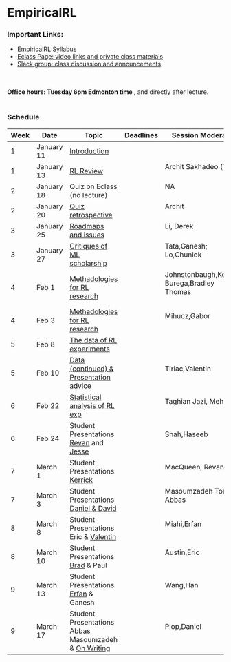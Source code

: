 # EmpiricalRL 

<h3> Important Links:</h3>
<ul>
<li><a href="https://amw8.github.io/EmpiricalRL/syllabus">EmpiricalRL Syllabus</a></li>
<li><a href="https://eclass.srv.ualberta.ca/course/view.php?id=68097">Eclass Page: video links and private class materials</a></li>
<li><a href="https://empirical-rl.slack.com">Slack group: class discussion and announcements </a></li>
</ul>
<br>
<br>
<b> Office hours: Tuesday 6pm Edmonton time </b>, and directly after lecture.
<br>
<br>

<h3> Schedule </h3>




Week | Date | Topic | Deadlines | Session Moderator
------------ | ------------- | ------------- | ------------- | -------------
1| January 11 |<a href="slides/lec1.pdf">  Introduction </a> | |  <br/> <br/>  
1| January 13 |<a href="slides/lec2.pdf">  RL Review </a> | | Archit Sakhadeo (TA) <br/> <br/>
2| January 18 | Quiz on Eclass (no lecture) | | NA <br/> <br/>
2| January 20 | <a href="slides/lec4.pdf"> Quiz retrospective</a> | | Archit <br/> <br/>
3| January 25 | <a href="slides/lec5.pdf"> Roadmaps and issues </a> | | Li, Derek <br/> <br/>
3| January 27 | <a href="slides/lec6.pdf"> Critiques of ML scholarship </a> | | Tata,Ganesh; Lo,Chunlok <br/> <br/>
4| Feb 1 | <a href="slides/lec7.pdf"> Methadologies for RL research </a> | | Johnstonbaugh,Kerrick; Burega,Bradley Thomas <br/> <br/>
4| Feb 3 | <a href="slides/lec7.pdf"> Methadologies for RL research </a> | | Mihucz,Gabor <br/> <br/>
5| Feb 8 | <a href="slides/lec8.pdf"> The data of RL experiments </a> | |  <br/> <br/>
5| Feb 10 | <a href="slides/lec8.pdf"> Data (continued) & Presentation advice </a> | | Tiriac,Valentin <br/> <br/>
6| Feb 22 | <a href="slides/lec9.pdf"> Statistical analysis of RL exp </a> | | Taghian Jazi, Mehran <br/> <br/>
6| Feb 24 | Student Presentations <a href="presentations/Offline_Eval.pdf">Revan</a> and <a href="presentations/jesse.pdf">Jesse</a> | | Shah,Haseeb <br/> <br/>
7| March 1 | Student Presentations <a href="presentations/tmp.pdf">Kerrick</a> | | MacQueen, Revan <br/> <br/>
7| March 3 | Student Presentations <a href="presentations/tmp.pdf">Daniel & David</a> | | Masoumzadeh Tork, Abbas <br/> <br/>
8| March 8 | Student Presentations Eric & <a href="presentations/valentin.pdf">Valentin</a> | | Miahi,Erfan <br/> <br/>
8| March 10 | Student Presentations <a href="presentations/brad.pdf">Brad</a> & Paul | | Austin,Eric <br/> <br/>
9| March 13 | Student Presentations <a href="presentations/erfan.pdf">Erfan</a> & Ganesh | | Wang,Han <br/> <br/>
9| March 17 | Student Presentations Abbas Masoumzadeh & <a href="slides/ScientificWriting.pdf">On Writing</a> | | Plop,Daniel <br/> <br/>
